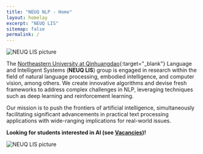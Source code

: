 ```yaml
---
title: "NEUQ NLP - Home"
layout: homelay
excerpt: "NEUQ LIS"
sitemap: false
permalink: /
---
```


<div>
  <img src="{{ site.url }}{{ site.baseurl }}/images/logopic/scene.jpg" alt="NEUQ LIS picture" class="home_top_img"> 
</div>

The [Northeastern University at Qinhuangdao](https://www.neuq.edu.cn/){:target="_blank"} Language and Intelligent Systems (**NEUQ LIS**) group is engaged in research within the field of natural language processing, embodied intelligence, and computer vision, among others.
We create innovative algorithms and devise fresh frameworks to address complex challenges in NLP, leveraging techniques such as deep learning and reinforcement learning. 

Our mission is to push the frontiers of artificial intelligence, simultaneously facilitating significant advancements in practical text processing applications with wide-ranging implications for real-world issues. 


 **Looking for students interested in AI (see [Vacancies](vacancies))!**


<div class="home_imgs_div">
  <!-- <img src="{{ site.url }}{{ site.baseurl }}/images/logopic/uts1.jpg" alt="UTS picture" class="home_imgs"> -->
  <!-- <img src="{{ site.url }}{{ site.baseurl }}/images/logopic/uts2.jpeg" alt="UTS picture" class="home_imgs"> -->
  <img src="{{ site.url }}{{ site.baseurl }}/images/logopic/LIS.png" alt="NEUQ LIS picture" class="home_imgs">
</div>
